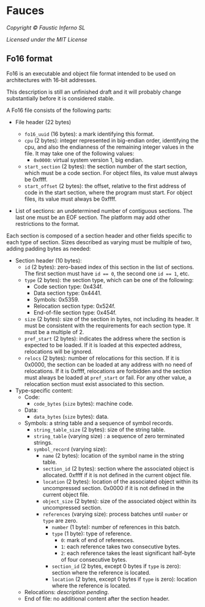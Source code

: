 # Fauces

*Copyright © Faustic Inferno SL*

*Licensed under the MIT License*

## Fo16 format

Fo16 is an executable and object file format intended to be used on architectures with 16-bit addresses.

This description is still an unfinished draft and it will probably change substantially before it is considered stable.

A Fo16 file consists of the following parts:

* File header (22 bytes)
    * `fo16_uuid` (16 bytes): a mark identifying this format.
    * `cpu` (2 bytes): integer represented in big-endian order, identifying the cpu, and also the endianness of the remaining integer values in the file. It may take one of the following values:
        * `0x0000`: virtual system version 1, big endian.
    * `start_section` (2 bytes): the section number of the start section, which must be a code section. For object files, its value must always be 0xffff.
    * `start_offset` (2 bytes): the offset, relative to the first address of code in the start section, where the program must start. For object files, its value must always be 0xffff.

* List of sections: an undetermined number of contiguous sections. The last one must be an EOF section. The platform may add other restrictions to the format.

Each section is composed of a section header and other fields specific to each type of section. Sizes described as varying must be multiple of two, adding padding bytes as needed:

* Section header (10 bytes):
    * `id` (2 bytes): zero-based index of this section in the list of sections. The first section must have `id == 0`, the second one `id == 1`, etc.
    * `type` (2 bytes): the section type, which can be one of the following:
        * Code section type: 0x434f.
        * Data section type: 0x4441.
        * Symbols: 0x5359.
        * Relocation section type: 0x524f.
        * End-of-file section type: 0x454f.
    * `size` (2 bytes): size of the section in bytes, not including its header. It must be consistent with the requirements for each section type. It must be a multiple of 2.
    * `pref_start` (2 bytes): indicates the address where the section is expected to be loaded. If it is loaded at this expected address, relocations will be ignored.
    * `relocs` (2 bytes): number of relocations for this section. If it is 0x0000, the section can be loaded at any address with no need of relocations. If it is 0xffff, relocations are forbidden and the section must always be loaded at `pref_start` or fail. For any other value, a relocation section must exist associated to this section.
* Type-specific content:
    * Code:
        * `code_bytes` (`size` bytes): machine code.
    * Data:
        * `data_bytes` (`size` bytes): data.
    * Symbols: a string table and a sequence of symbol records.
        * `string_table_size` (2 bytes): size of the string table.
        * `string_table` (varying size) : a sequence of zero terminated strings.
        * `symbol_record` (varying size):
            * `name` (2 bytes): location of the symbol name in the string table.
            * `section_id` (2 bytes): section where the associated object is allocated. 0xffff if it is not defined in the current object file.
            * `location` (2 bytes): location of the associated object within its uncompressed section. 0x0000 if it is not defined in the current object file.
            * `object_size` (2 bytes): size of the associated object within its uncompressed section.
            * `references` (varying size): process batches until `number` or `type` are zero.
                * `number` (1 byte): number of references in this batch.
                * `type` (1 byte): type of reference.
                    * `0`: mark of end of references.
                    * `1`: each reference takes two consecutive bytes.
                    * `2`: each reference takes the least significant half-byte of four consecutive bytes.
                * `section_id` (2 bytes, except 0 bytes if `type` is zero): section where the reference is located.
                * `location` (2 bytes, except 0 bytes if `type` is zero): location where the reference is located.
    * Relocations: *description pending*.
    * End of file: no additional content after the section header.
